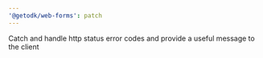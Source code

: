 ```yaml
---
'@getodk/web-forms': patch
---
```


Catch and handle http status error codes and provide a useful message to the client
